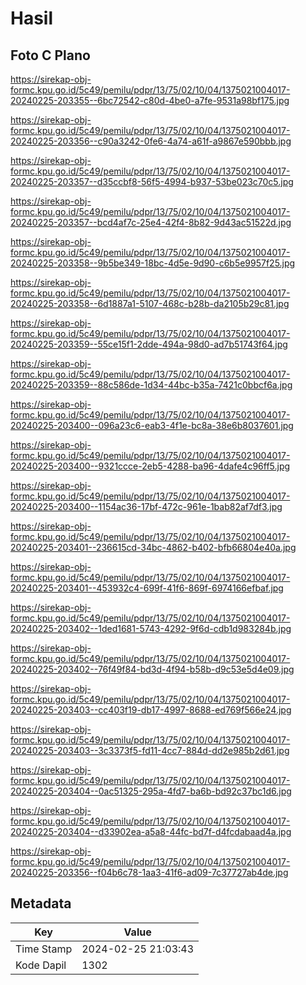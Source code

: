 # Hasil

## Foto C Plano

https://sirekap-obj-formc.kpu.go.id/5c49/pemilu/pdpr/13/75/02/10/04/1375021004017-20240225-203355--6bc72542-c80d-4be0-a7fe-9531a98bf175.jpg

https://sirekap-obj-formc.kpu.go.id/5c49/pemilu/pdpr/13/75/02/10/04/1375021004017-20240225-203356--c90a3242-0fe6-4a74-a61f-a9867e590bbb.jpg

https://sirekap-obj-formc.kpu.go.id/5c49/pemilu/pdpr/13/75/02/10/04/1375021004017-20240225-203357--d35ccbf8-56f5-4994-b937-53be023c70c5.jpg

https://sirekap-obj-formc.kpu.go.id/5c49/pemilu/pdpr/13/75/02/10/04/1375021004017-20240225-203357--bcd4af7c-25e4-42f4-8b82-9d43ac51522d.jpg

https://sirekap-obj-formc.kpu.go.id/5c49/pemilu/pdpr/13/75/02/10/04/1375021004017-20240225-203358--9b5be349-18bc-4d5e-9d90-c6b5e9957f25.jpg

https://sirekap-obj-formc.kpu.go.id/5c49/pemilu/pdpr/13/75/02/10/04/1375021004017-20240225-203358--6d1887a1-5107-468c-b28b-da2105b29c81.jpg

https://sirekap-obj-formc.kpu.go.id/5c49/pemilu/pdpr/13/75/02/10/04/1375021004017-20240225-203359--55ce15f1-2dde-494a-98d0-ad7b51743f64.jpg

https://sirekap-obj-formc.kpu.go.id/5c49/pemilu/pdpr/13/75/02/10/04/1375021004017-20240225-203359--88c586de-1d34-44bc-b35a-7421c0bbcf6a.jpg

https://sirekap-obj-formc.kpu.go.id/5c49/pemilu/pdpr/13/75/02/10/04/1375021004017-20240225-203400--096a23c6-eab3-4f1e-bc8a-38e6b8037601.jpg

https://sirekap-obj-formc.kpu.go.id/5c49/pemilu/pdpr/13/75/02/10/04/1375021004017-20240225-203400--9321ccce-2eb5-4288-ba96-4dafe4c96ff5.jpg

https://sirekap-obj-formc.kpu.go.id/5c49/pemilu/pdpr/13/75/02/10/04/1375021004017-20240225-203400--1154ac36-17bf-472c-961e-1bab82af7df3.jpg

https://sirekap-obj-formc.kpu.go.id/5c49/pemilu/pdpr/13/75/02/10/04/1375021004017-20240225-203401--236615cd-34bc-4862-b402-bfb66804e40a.jpg

https://sirekap-obj-formc.kpu.go.id/5c49/pemilu/pdpr/13/75/02/10/04/1375021004017-20240225-203401--453932c4-699f-41f6-869f-6974166efbaf.jpg

https://sirekap-obj-formc.kpu.go.id/5c49/pemilu/pdpr/13/75/02/10/04/1375021004017-20240225-203402--1ded1681-5743-4292-9f6d-cdb1d983284b.jpg

https://sirekap-obj-formc.kpu.go.id/5c49/pemilu/pdpr/13/75/02/10/04/1375021004017-20240225-203402--76f49f84-bd3d-4f94-b58b-d9c53e5d4e09.jpg

https://sirekap-obj-formc.kpu.go.id/5c49/pemilu/pdpr/13/75/02/10/04/1375021004017-20240225-203403--cc403f19-db17-4997-8688-ed769f566e24.jpg

https://sirekap-obj-formc.kpu.go.id/5c49/pemilu/pdpr/13/75/02/10/04/1375021004017-20240225-203403--3c3373f5-fd11-4cc7-884d-dd2e985b2d61.jpg

https://sirekap-obj-formc.kpu.go.id/5c49/pemilu/pdpr/13/75/02/10/04/1375021004017-20240225-203404--0ac51325-295a-4fd7-ba6b-bd92c37bc1d6.jpg

https://sirekap-obj-formc.kpu.go.id/5c49/pemilu/pdpr/13/75/02/10/04/1375021004017-20240225-203404--d33902ea-a5a8-44fc-bd7f-d4fcdabaad4a.jpg

https://sirekap-obj-formc.kpu.go.id/5c49/pemilu/pdpr/13/75/02/10/04/1375021004017-20240225-203356--f04b6c78-1aa3-41f6-ad09-7c37727ab4de.jpg


## Metadata

| Key        | Value               |
| ---------- | ------------------- |
| Time Stamp | 2024-02-25 21:03:43 |
| Kode Dapil | 1302                |



